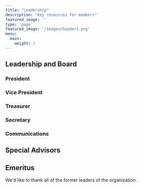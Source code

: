 ```yaml
---
title: "Leadership"
description: "Key resources for members"
featured_image: ''
type: 'page'
featured_image: '/images/header1.png'
menu:
  main:
    weight: 2
---
```


## Leadership and Board

### President 

### Vice President

### Treasurer

### Secretary

### Communications

## Special Advisors

## Emeritus 

We'd like to thank all of the former leaders of the organization.
